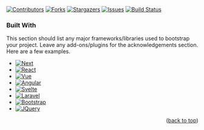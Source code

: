 <!-- TEMPLATE SOURCE: https://github.com/earthodev/top-readme-templates/blob/main/README-TEMPLATE1.md -->
<!-- ExperimentalNeighbor/ExperimentalNeighbor -->
<a name="readme-top"></a>

[contributors-shield]: https://img.shields.io/github/contributors/ExperimentalNeighbor/ExperimentalNeighbor.svg?style=for-the-badge&cacheSeconds=60
[contributors-url]: https://github.com/ExperimentalNeighbor/ExperimentalNeighbor/graphs/contributors

[forks-shield]: https://img.shields.io/github/forks/ExperimentalNeighbor/ExperimentalNeighbor.svg?style=for-the-badge&cacheSeconds=60
[forks-url]: https://github.com/ExperimentalNeighbor/ExperimentalNeighbor/network/members

[stars-shield]: https://img.shields.io/github/stars/ExperimentalNeighbor/ExperimentalNeighbor.svg?style=for-the-badge&cacheSeconds=60
[stars-url]: https://github.com/ExperimentalNeighbor/ExperimentalNeighbor/stargazers

[issues-shield]: https://img.shields.io/github/issues/ExperimentalNeighbor/ExperimentalNeighbor.svg?style=for-the-badge&cacheSeconds=60
[issues-url]: https://github.com/ExperimentalNeighbor/ExperimentalNeighbor/issues

[build-status-shield]: https://img.shields.io/github/actions/workflow/status/ExperimentalNeighbor/README-TEST/test-action.yml?style=for-the-badge&cacheSeconds=60
[build-status-url]: https://github.com/ExperimentalNeighbor/README-TEST/actions/workflows/test-action.yml

<!--
[license-shield]: https://img.shields.io/github/license/ExperimentalNeighbor/ExperimentalNeighbor.svg?style=for-the-badge&cacheSeconds=60
[license-url]: https://github.com/blob/master/LICENSE.txt

[linkedin-shield]: https://img.shields.io/badge/-LinkedIn-black.svg?style=for-the-badge&logo=linkedin&colorB=555&cacheSeconds=60
[linkedin-url]: https://linkedin.com/in/USER
-->

<!-- PROJECT SHIELDS -->
[![Contributors][contributors-shield]][contributors-url]
[![Forks][forks-shield]][forks-url]
[![Stargazers][stars-shield]][stars-url]
[![Issues][issues-shield]][issues-url]
[![Build Status][build-status-shield]][build-status-url]
<!--
[![MIT License][license-shield]][license-url]

[![LinkedIn][linkedin-shield]][linkedin-url]
-->


### Built With

This section should list any major frameworks/libraries used to bootstrap your project. Leave any add-ons/plugins for the acknowledgements section. Here are a few examples.

* [![Next][Next.js]][Next-url]
* [![React][React.js]][React-url]
* [![Vue][Vue.js]][Vue-url]
* [![Angular][Angular.io]][Angular-url]
* [![Svelte][Svelte.dev]][Svelte-url]
* [![Laravel][Laravel.com]][Laravel-url]
* [![Bootstrap][Bootstrap.com]][Bootstrap-url]
* [![JQuery][JQuery.com]][JQuery-url]

<p align="right">(<a href="#readme-top">back to top</a>)</p>

<!-- MARKDOWN LINKS & IMAGES -->
<!-- https://www.markdownguide.org/basic-syntax/#reference-style-links -->

[product-screenshot]: images/screenshot.png
[Next.js]: https://img.shields.io/badge/next.js-000000?style=for-the-badge&logo=nextdotjs&logoColor=white
[Next-url]: https://nextjs.org/
[React.js]: https://img.shields.io/badge/React-20232A?style=for-the-badge&logo=react&logoColor=61DAFB
[React-url]: https://reactjs.org/
[Vue.js]: https://img.shields.io/badge/Vue.js-35495E?style=for-the-badge&logo=vuedotjs&logoColor=4FC08D
[Vue-url]: https://vuejs.org/
[Angular.io]: https://img.shields.io/badge/Angular-DD0031?style=for-the-badge&logo=angular&logoColor=white
[Angular-url]: https://angular.io/
[Svelte.dev]: https://img.shields.io/badge/Svelte-4A4A55?style=for-the-badge&logo=svelte&logoColor=FF3E00
[Svelte-url]: https://svelte.dev/
[Laravel.com]: https://img.shields.io/badge/Laravel-FF2D20?style=for-the-badge&logo=laravel&logoColor=white
[Laravel-url]: https://laravel.com
[Bootstrap.com]: https://img.shields.io/badge/Bootstrap-563D7C?style=for-the-badge&logo=bootstrap&logoColor=white
[Bootstrap-url]: https://getbootstrap.com
[JQuery.com]: https://img.shields.io/badge/jQuery-0769AD?style=for-the-badge&logo=jquery&logoColor=white
[JQuery-url]: https://jquery.com 
